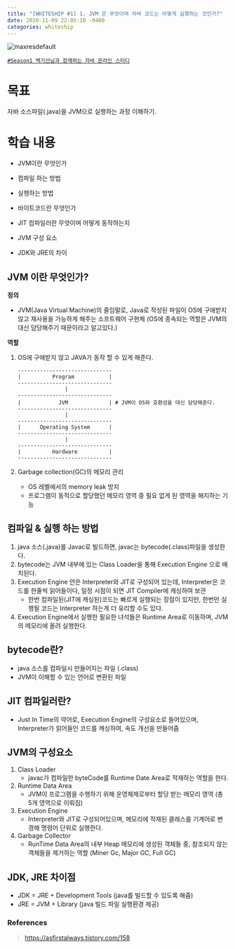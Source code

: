 ```yaml
---
title: "[WHITESHIP #1] 1. JVM 은 무엇이며 자바 코드는 어떻게 실행하는 것인가?"
date: 2020-11-09 22:05:10 -0400
categories: whiteship
---
```






![maxresdefault](https://user-images.githubusercontent.com/37217320/106457066-c5898a80-64d1-11eb-9cf2-22830bd214cc.jpg)

[`#Season1 백기선님과 함께하는 자바 온라인 스터디`](https://github.com/whiteship/live-study)


# 목표
자바 소스파일(.java)을 JVM으로 실행하는 과정 이해하기.

# 학습 내용

- JVM이란 무엇인가

- 컴파일 하는 방법

- 실행하는 방법

- 바이트코드란 무엇인가

- JIT 컴파일러란 무엇이며 어떻게 동작하는지

- JVM 구성 요소

- JDK와 JRE의 차이

  

## JVM 이란 무엇인가?

**정의**

- JVM(Java Virtual Machine)의 줄임말로, Java로 작성된 파일이 OS에 구애받지 않고 재사용을 가능하게 해주는 소프트웨어 구현체
  (OS에 종속되는 역할은 JVM의 대신 담당해주기 때문이라고 알고있다.)

**역할**
1. OS에 구애받지 않고 JAVA가 동작 할 수 있게 해준다.

    ```text 
    ------------------------------
    |          Program           |
    ------------------------------
                   |
    ------------------------------
    |            JVM             | # JVM이 OS와 호환성을 대신 담당해준다.
    ------------------------------
                   |
    ------------------------------
    |      Operating System      | 
    ------------------------------
                   |
    ------------------------------
    |          Hardware          |
    ------------------------------
    ```
   
2. Garbage collection(GC)의 메모리 관리
    - OS 레벨에서의 memory leak 방지
    - 프로그램이 동적으로 할당했던 메모리 영역 중 필요 없게 된 영역을 해지하는 기능
    
## 컴파일 & 실행 하는 방법
1. java 소스(.java)를 Javac로 빌드하면, javac는 bytecode(.class)파일을 생성한다.
2. bytecode는 JVM 내부에 있는 Class Loader을 통해 Execution Engine 으로 배치된다.
3. Execution Engine 안은 Interpreter와 JIT로 구성되어 있는데, Interpreter은 코드를 한줄씩 읽어들이다, 일정 시점이 되면 JIT Compiler에 캐싱하여 보관
    - 한번 컴파일된(JIT에 캐싱된)코드는 빠르게 실행되는 장점이 있지만, 한번만 실행될 코드는 Interpreter 하는게 더 유리할 수도 있다.
4. Execution Engine에서 실행한 필요한 녀석들은 Runtime Area로 이동하며, JVM의 메모리에 올려 실행한다.


## bytecode란?
- java 소스를 컴파일시 만들어지는 파일 (.class)
- JVM이 이해할 수 있는 언어로 변환된 파일

## JIT 컴파일러란?
- Just In Time의 약어로, Execution Engine의 구성요소로 들어있으며, Interpreter가 읽어들인 코드를 캐싱하여, 속도 개선을 만들어줌

## JVM의 구성요소
 1. Class Loader
    - javac가 컴파일한 byteCode를 Runtime Date Area로 적재하는 역할을 한다.
 2. Runtime Data Area
    - JVM이 프로그램을 수행하기 위해 운영체제로부터 할당 받는 메모리 영역 (총 5개 영역으로 이뤄짐)
 3. Execution Engine
    - Interpreter와 JIT로 구성되어있으며, 메모리에 적재된 클래스를 기계어로 변경해 명령어 단위로 실행한다.
 4. Garbage Collector
    - RunTime Data Area의 내부 Heap 메모리에 생성된 객체들 중, 참조되지 않는 객체들을 제거하는 역할 (Miner Gc, Major GC, Full GC)

 

## JDK, JRE 차이점
 - JDK = JRE + Development Tools (java를 빌드할 수 있도록 해줌)
 - JRE = JVM + Library (java 빌드 파일 실행환경 제공)


### References
> <https://asfirstalways.tistory.com/158>
>